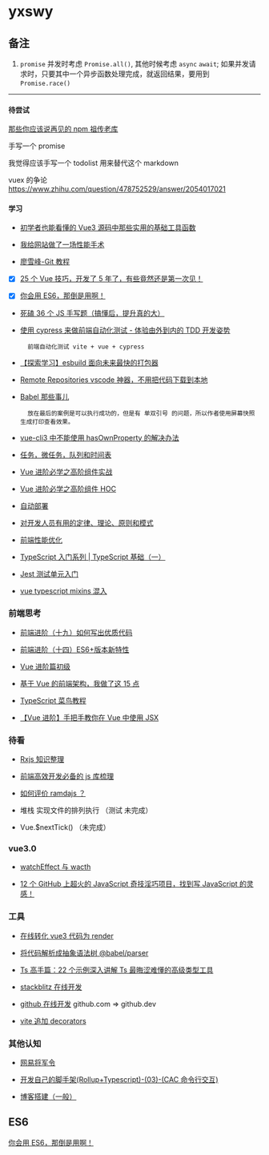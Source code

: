 # yxswy

## 备注

1. `promise` 并发时考虑 `Promise.all()`, 其他时候考虑 `async` `await`; 如果并发请求时，只要其中一个异步函数处理完成，就返回结果，要用到 `Promise.race()`

---

#### 待尝试

[那些你应该说再见的 npm 祖传老库](https://zhuanlan.zhihu.com/p/415361629)

手写一个 promise

我觉得应该手写一个 todolist 用来替代这个 markdown

vuex 的争论 https://www.zhihu.com/question/478752529/answer/2054017021

#### 学习

- [初学者也能看懂的 Vue3 源码中那些实用的基础工具函数](https://juejin.cn/post/6994976281053888519?utm_source=gold_browser_extension#heading-15)

- [我给网站做了一场性能手术](https://juejin.cn/post/6959333330277892133)

- [廖雪峰-Git 教程](https://www.liaoxuefeng.com/wiki/896043488029600)

- [X] [25 个 Vue 技巧，开发了 5 年了，有些竟然还是第一次见！](https://zhuanlan.zhihu.com/p/393456120)

- [X] [你会用 ES6，那倒是用啊！](https://juejin.cn/post/7016520448204603423)

- [死磕 36 个 JS 手写题（搞懂后，提升真的大）](https://juejin.cn/post/6946022649768181774#heading-0)

- [使用 cypress 来做前端自动化测试 - 体验由外到内的 TDD 开发姿势](https://www.bilibili.com/video/BV1WU4y1J7Va?share_medium=android&share_plat=android&share_session_id=2e6ff244-7158-4d4c-acc7-027273eb943d&share_source=WEIXIN&share_tag=s_i&timestamp=1628066274&unique_k=NkB9h3)

        前端自动化测试 vite + vue + cypress

- [【探索学习】esbuild 面向未来最快的打包器](https://www.bilibili.com/video/BV1nA41137jT)

- [Remote Repositories vscode 神器，不用把代码下载到本地](https://www.bilibili.com/video/BV1U64y1t7TH)

- [Babel 那些事儿](https://juejin.cn/post/6985540486823936031)

        放在最后的案例是可以执行成功的，但是有 单双引号 的问题，所以作者使用屏幕快照生成打印查看效果。

- [vue-cli3 中不能使用 hasOwnProperty 的解决办法](https://blog.csdn.net/xiao1215fei/article/details/105409145)

- [任务，微任务，队列和时间表](https://jakearchibald.com/2015/tasks-microtasks-queues-and-schedules/)

- [Vue 进阶必学之高阶组件实战](https://github.com/sl1673495/blogs/issues/41)

- [Vue 进阶必学之高阶组件 HOC](https://zhuanlan.zhihu.com/p/126552443)

- [自动部署](https://juejin.im/post/6887751398499287054#heading-7)

- [对开发人员有用的定律、理论、原则和模式](https://github.com/nusr/hacker-laws-zh#90-9-1-%E6%B3%95%E5%88%99-9091-principle-or-1-rule)

- [前端性能优化](https://juejin.im/post/6892994632968306702)

- [TypeScript 入门系列 | TypeScript 基础（一）](https://juejin.im/post/6844903929172459534)

- [Jest 测试单元入门](https://www.cnblogs.com/SamWeb/p/11454923.html)

- [vue typescript mixins 混入](https://www.jianshu.com/p/836385e3d82a)

### 前端思考

- [前端进阶（十九）如何写出优质代码](https://blog.csdn.net/u014744118/article/details/89293047)

- [前端进阶（十四）ES6+版本新特性](https://blog.csdn.net/u014744118/article/details/89226566)

- [Vue 进阶篇初级](https://www.cnblogs.com/zhaopanpan/p/9236538.html)

- [基于 Vue 的前端架构，我做了这 15 点](https://juejin.cn/post/6901466994478940168)

- [TypeScript 菜鸟教程](https://www.runoob.com/typescript/ts-ambient.html)

- [【Vue 进阶】手把手教你在 Vue 中使用 JSX](https://juejin.cn/post/6870480188086419470)

### 待看

- [Rxjs 知识整理](https://www.jianshu.com/p/16be96d69143)

- [前端高效开发必备的 js 库梳理](https://juejin.cn/post/6898962197335490573)

- [如何评价 ramdajs ？](https://www.zhihu.com/question/38604818)

- 堆栈 实现文件的排列执行 （测试 未完成）

- Vue.\$nextTick() （未完成）

### vue3.0

- [watchEffect 与 wacth](https://blog.csdn.net/weixin_45535899/article/details/113338595)

- [12 个 GitHub 上超火的 JavaScript 奇技淫巧项目，找到写 JavaScript 的灵感！](https://juejin.cn/post/6906126184031977480)

### 工具

- [在线转化 vue3 代码为 render](https://vue-next-template-explorer.netlify.app/#%7B%22src%22%3A%22%20%20%3Ch1%3E%E5%A4%A7%E5%AE%B6%E5%A5%BD%20kkb%E6%AC%A2%E8%BF%8E%E4%BD%A0%3C%2Fh1%3E%5Cn%22%2C%22ssr%22%3Afalse%2C%22options%22%3A%7B%22mode%22%3A%22module%22%2C%22filename%22%3A%22Foo.vue%22%2C%22prefixIdentifiers%22%3Afalse%2C%22hoistStatic%22%3Atrue%2C%22cacheHandlers%22%3Atrue%2C%22scopeId%22%3Anull%2C%22inline%22%3Afalse%2C%22ssrCssVars%22%3A%22%7B%20color%20%7D%22%2C%22compatConfig%22%3A%7B%22MODE%22%3A3%7D%2C%22whitespace%22%3A%22condense%22%2C%22bindingMetadata%22%3A%7B%22TestComponent%22%3A%22setup-const%22%2C%22setupRef%22%3A%22setup-ref%22%2C%22setupConst%22%3A%22setup-const%22%2C%22setupLet%22%3A%22setup-let%22%2C%22setupMaybeRef%22%3A%22setup-maybe-ref%22%2C%22setupProp%22%3A%22props%22%2C%22vMySetupDir%22%3A%22setup-const%22%7D%2C%22optimizeImports%22%3Afalse%2C%22optimizeBindings%22%3Afalse%7D%7D)

- [将代码解析成抽象语法树 @babel/parser ](https://astexplorer.net/)

- [Ts 高手篇：22 个示例深入讲解 Ts 最晦涩难懂的高级类型工具](https://juejin.cn/post/6994102811218673700?utm_source=gold_browser_extension)

- [stackblitz 在线开发](https://stackblitz.com/edit/nuxt-starter-rh5jcg?file=pages%2Findex.vue)

- [github 在线开发](https://github.dev/PARISHAPPYTIME/VitePress)
  github.com => github.dev
- [vite 追加 decorators](https://www.bilibili.com/read/cv11559191/)

### 其他认知

- [网易将军令](https://www.cnblogs.com/vanishfan/p/4377260.html)

- [开发自己的脚手架(Rollup+Typescript)-(03)-(CAC 命令行交互)](https://blog.csdn.net/qq_32930863/article/details/108612122www)

- [博客搭建（一般）](https://pagic.org/zh-CN/docs/config.html)

## ES6

[你会用 ES6，那倒是用啊！](https://juejin.cn/post/7016520448204603423)
